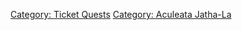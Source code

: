 [Category: Ticket Quests](Category:_Ticket_Quests "wikilink") [Category:
Aculeata Jatha-La](Category:_Aculeata_Jatha-La "wikilink")

